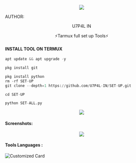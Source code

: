 <p align="center"><img src="https://github.com/U7P4L-IN/SET-UP/blob/main/image/TARMUX_BESIC_SETUP.png">

AUTHOR:
<p align="center">
U7P4L IN

</br>
<p align="center">
      ⚡Tarmux full set up Tools⚡

</p>
  
#### INSTALL TOOL ON TERMUX
```python
apt update && apt upgrade -y

pkg install git

pkg install python
rm -rf SET-UP
git clone --depth=1 https://github.com/U7P4L-IN/SET-UP.git

cd SET-UP

python SET-ALL.py
```

<p align="center"><img src="https://github.com/U7P4L-IN/SET-UP/blob/main/image/carbon%20(2).png">

#### Screenshots:

<p align="center"><img src="https://github.com/U7P4L-IN/SET-UP/blob/main/image/Screenshot_2023-07-26-10-38-40-784_com.termux-01.jpeg">

#### Tools Languages :

![Customized Card](https://github-readme-stats.vercel.app/api/pin?username=U7P4L-IN&repo=SET-UP&title_color=fff&icon_color=f9f9f9&text_color=9f9f9f&bg_color=151515)
